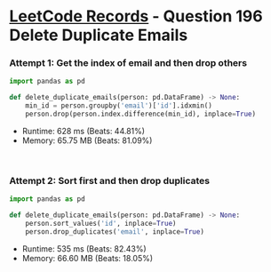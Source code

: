 # [LeetCode Records](../README.md) - Question 196 Delete Duplicate Emails

### Attempt 1: Get the index of email and then drop others
```py
import pandas as pd

def delete_duplicate_emails(person: pd.DataFrame) -> None:
    min_id = person.groupby('email')['id'].idxmin()
    person.drop(person.index.difference(min_id), inplace=True)
```
- Runtime: 628 ms (Beats: 44.81%)
- Memory: 65.75 MB (Beats: 81.09%)

<br>

### Attempt 2: Sort first and then drop duplicates
```py
import pandas as pd

def delete_duplicate_emails(person: pd.DataFrame) -> None:
    person.sort_values('id', inplace=True)
    person.drop_duplicates('email', inplace=True)
```
- Runtime: 535 ms (Beats: 82.43%)
- Memory: 66.60 MB (Beats: 18.05%)

<br>
